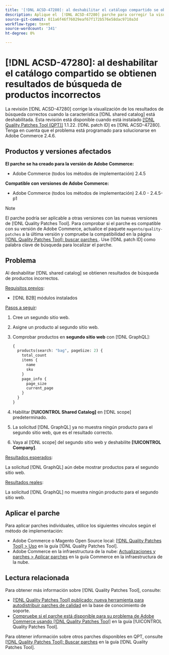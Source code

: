 ```yaml
---
title: '[!DNL ACSD-47280]: al deshabilitar el catálogo compartido se obtienen resultados de búsqueda de productos incorrectos'
description: Aplique el  [!DNL ACSD-47280] parche para corregir la visualización de los resultados de búsqueda correctos cuando la función de catálogo compartido esté deshabilitada.
source-git-commit: 011a6f46f76029eaf67f172b576e58dac9710a3d
workflow-type: tm+mt
source-wordcount: '341'
ht-degree: 0%

---
```


# [!DNL ACSD-47280]: al deshabilitar el catálogo compartido se obtienen resultados de búsqueda de productos incorrectos

La revisión [!DNL ACSD-47280] corrige la visualización de los resultados de búsqueda correctos cuando la característica [!DNL shared catalog] está deshabilitada. Esta revisión está disponible cuando está instalado [[!DNL Quality Patches Tool (QPT)]](https://experienceleague.adobe.com/en/docs/commerce-operations/tools/quality-patches-tool/quality-patches-tool-to-self-serve-quality-patches) 1.1.22. [!DNL patch ID] es [!DNL ACSD-47280]. Tenga en cuenta que el problema está programado para solucionarse en Adobe Commerce 2.4.6.

## Productos y versiones afectados

**El parche se ha creado para la versión de Adobe Commerce:**
* Adobe Commerce (todos los métodos de implementación) 2.4.5

**Compatible con versiones de Adobe Commerce:**
* Adobe Commerce (todos los métodos de implementación) 2.4.0 - 2.4.5-p1

>[!NOTE]
>
>El parche podría ser aplicable a otras versiones con las nuevas versiones de [!DNL Quality Patches Tool]. Para comprobar si el parche es compatible con su versión de Adobe Commerce, actualice el paquete `magento/quality-patches` a la última versión y compruebe la compatibilidad en la página [[!DNL Quality Patches Tool]: buscar parches ](https://experienceleague.adobe.com/tools/commerce-quality-patches/index.html). Use [!DNL patch ID] como palabra clave de búsqueda para localizar el parche.

## Problema

Al deshabilitar [!DNL shared catalog] se obtienen resultados de búsqueda de productos incorrectos.

<u>Requisitos previos</u>:

* [!DNL B2B] módulos instalados

<u>Pasos a seguir</u>:

1. Cree un segundo sitio web.
1. Asigne un producto al segundo sitio web.
1. Comprobar productos en **segundo sitio web** con [!DNL GraphQL]:

   ```GraphQL
   {
     products(search: "bag", pageSize: 2) {
       total_count
       items {
         name
         sku
       }
       page_info {
         page_size
         current_page
       }
     }
   }
   ```

1. Habilitar **[!UICONTROL Shared Catalog]** en [!DNL scope] predeterminado.
1. La solicitud [!DNL GraphQL] ya no muestra ningún producto para el segundo sitio web, que es el resultado correcto.
1. Vaya al [!DNL scope] del segundo sitio web y deshabilite **[!UICONTROL Company]**.

<u>Resultados esperados</u>:

La solicitud [!DNL GraphQL] aún debe mostrar productos para el segundo sitio web.

<u>Resultados reales</u>:

La solicitud [!DNL GraphQL] no muestra ningún producto para el segundo sitio web.

## Aplicar el parche

Para aplicar parches individuales, utilice los siguientes vínculos según el método de implementación:

* Adobe Commerce o Magento Open Source local: [[!DNL Quality Patches Tool] > Uso](/help/tools/quality-patches-tool/usage.md) en la guía [!DNL Quality Patches Tool].
* Adobe Commerce en la infraestructura de la nube: [Actualizaciones y parches > Aplicar parches](https://experienceleague.adobe.com/docs/commerce-cloud-service/user-guide/develop/upgrade/apply-patches.html) en la guía Commerce en la infraestructura de la nube.

## Lectura relacionada

Para obtener más información sobre [!DNL Quality Patches Tool], consulte:

* [[!DNL Quality Patches Tool] publicado: nueva herramienta para autodistribuir parches de calidad](https://experienceleague.adobe.com/en/docs/commerce-operations/tools/quality-patches-tool/quality-patches-tool-to-self-serve-quality-patches) en la base de conocimiento de soporte.
* [Compruebe si el parche está disponible para su problema de Adobe Commerce usando [!DNL Quality Patches Tool]](/help/tools/quality-patches-tool/patches-available-in-qpt/check-patch-for-magento-issue-with-magento-quality-patches.md) en la guía [!UICONTROL Quality Patches Tool].


Para obtener información sobre otros parches disponibles en QPT, consulte [[!DNL Quality Patches Tool]: Buscar parches](https://experienceleague.adobe.com/tools/commerce-quality-patches/index.html) en la guía [!DNL Quality Patches Tool].
